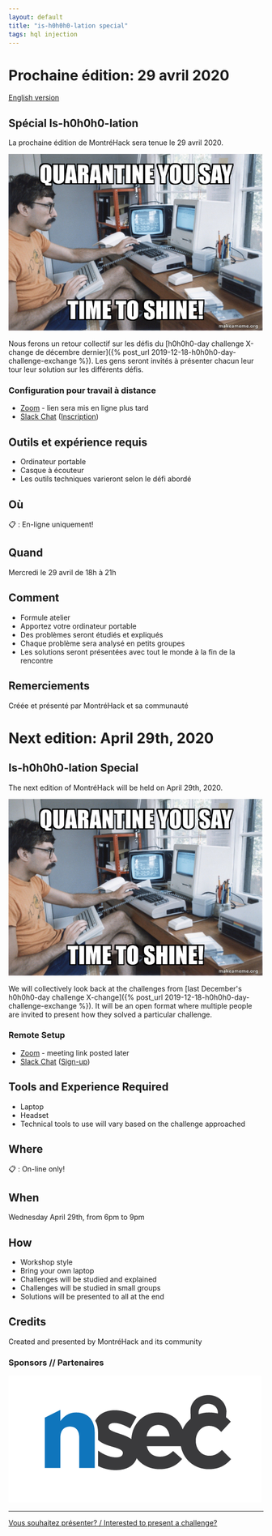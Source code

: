 ```yaml
---
layout: default
title: "is-h0h0h0-lation special"
tags: hql injection
---
```


# Prochaine édition: 29 avril 2020

[English version](#english)

## Spécial Is-h0h0h0-lation

La prochaine édition de MontréHack sera tenue le 29 avril 2020.

![is-h0h0h0-lation](/images/20-04_quarantine-you-say.jpg)

Nous ferons un retour collectif sur les défis du [h0h0h0-day challenge X-change de décembre dernier]({% post_url 2019-12-18-h0h0h0-day-challenge-exchange %}).
Les gens seront invités à présenter chacun leur tour leur solution sur les différents défis.

### Configuration pour travail à distance

* [Zoom](https://zoom.us/download) - lien sera mis en ligne plus tard
* [Slack Chat](https://montrehack.slack.com/) ([Inscription](https://montrehack-slack-signup.herokuapp.com/))

## Outils et expérience requis

* Ordinateur portable
* Casque à écouteur
* Les outils techniques varieront selon le défi abordé

## Où

:clipboard: : En-ligne uniquement!

## Quand

Mercredi le 29 avril de 18h à 21h

## Comment
 
* Formule atelier
* Apportez votre ordinateur portable
* Des problèmes seront étudiés et expliqués
* Chaque problème sera analysé en petits groupes
* Les solutions seront présentées avec tout le monde à la fin de la rencontre

## Remerciements

Créée et présenté par MontréHack et sa communauté


<a id="english"></a>

# Next edition: April 29th, 2020

## Is-h0h0h0-lation Special

The next edition of MontréHack will be held on April 29th, 2020.

![is-h0h0h0-lation](/images/20-04_quarantine-you-say.jpg)

We will collectively look back at the challenges from [last December's h0h0h0-day challenge X-change]({% post_url 2019-12-18-h0h0h0-day-challenge-exchange %}).
It will be an open format where multiple people are invited to present how they solved a particular challenge.

### Remote Setup

* [Zoom](https://zoom.us/download) - meeting link posted later
* [Slack Chat](https://montrehack.slack.com/) ([Sign-up](https://montrehack-slack-signup.herokuapp.com/))

## Tools and Experience Required

* Laptop
* Headset
* Technical tools to use will vary based on the challenge approached

## Where

:clipboard: : On-line only!

## When

Wednesday April 29th, from 6pm to 9pm

## How

* Workshop style
* Bring your own laptop
* Challenges will be studied and explained
* Challenges will be studied in small groups
* Solutions will be presented to all at the end

## Credits

Created and presented by MontréHack and its community


### Sponsors // Partenaires

[![NorthSec](/images/nsec_logo.png)](https://nsec.io/)

<hr/>

[Vous souhaitez présenter? / Interested to present a challenge?](https://github.com/montrehack/montrehack.github.com/wiki/Present-at-Montrehack)
